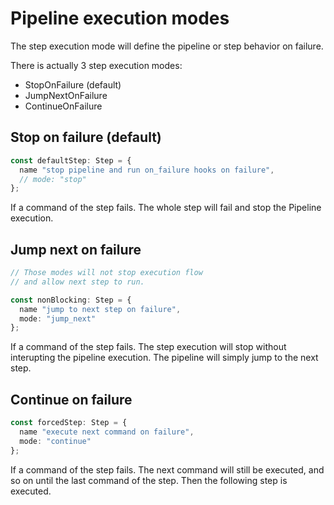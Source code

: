 # Pipeline execution modes

The step execution mode will define the pipeline or step behavior on failure.

There is actually 3 step execution modes:

- StopOnFailure (default)
- JumpNextOnFailure
- ContinueOnFailure

## Stop on failure (default)

```ts
const defaultStep: Step = {
  name "stop pipeline and run on_failure hooks on failure",
  // mode: "stop"
};
```

If a command of the step fails. The whole step will fail and stop the Pipeline execution.

## Jump next on failure

```ts
// Those modes will not stop execution flow
// and allow next step to run.

const nonBlocking: Step = {
  name "jump to next step on failure",
  mode: "jump_next"
};
```

If a command of the step fails. The step execution will stop without interupting the pipeline execution.
The pipeline will simply jump to the next step.

## Continue on failure

```ts
const forcedStep: Step = {
  name "execute next command on failure",
  mode: "continue"
};
```

If a command of the step fails. The next command will still be executed, and so on until the last command of the step.
Then the following step is executed.
